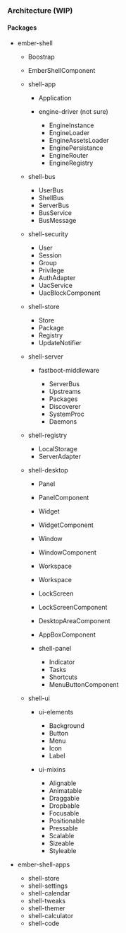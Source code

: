 ### Architecture (WIP)

#### Packages

- ember-shell

  - Boostrap
  - EmberShellComponent

  - shell-app
    - Application

    - engine-driver (not sure)
      - EngineInstance
      - EngineLoader
      - EngineAssetsLoader
      - EnginePersistance
      - EngineRouter
      - EngineRegistry

  - shell-bus
    - UserBus
    - ShellBus
    - ServerBus
    - BusService
    - BusMessage

  - shell-security
    - User
    - Session
    - Group
    - Privilege
    - AuthAdapter
    - UacService
    - UacBlockComponent

  - shell-store
    - Store
    - Package
    - Registry
    - UpdateNotifier

  - shell-server

    - fastboot-middleware

      - ServerBus
      - Upstreams
      - Packages
      - Discoverer
      - SystemProc
      - Daemons

  - shell-registry
    - LocalStorage
    - ServerAdapter

  - shell-desktop
    - Panel
    - PanelComponent
    - Widget
    - WidgetComponent
    - Window
    - WindowComponent
    - Workspace
    - Workspace
    - LockScreen
    - LockScreenComponent
    - DesktopAreaComponent
    - AppBoxComponent

    - shell-panel
      - Indicator
      - Tasks
      - Shortcuts
      - MenuButtonComponent

  - shell-ui

    - ui-elements
      - Background
      - Button
      - Menu
      - Icon
      - Label

    - ui-mixins
      - Alignable
      - Animatable
      - Draggable
      - Dropbable
      - Focusable
      - Positionable
      - Pressable
      - Scalable
      - Sizeable
      - Styleable

- ember-shell-apps
  - shell-store
  - shell-settings
  - shell-calendar
  - shell-tweaks
  - shell-themer
  - shell-calculator
  - shell-code